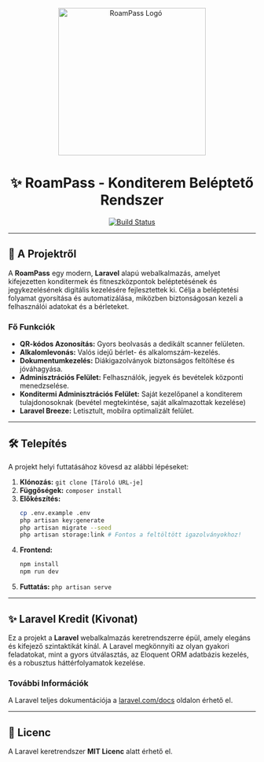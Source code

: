 <p align="center">
    <img src="{{ asset('images/logo.png') }}" width="300" alt="RoamPass Logó">
</p>

<h1 align="center">✨ RoamPass - Konditerem Beléptető Rendszer</h1>

<p align="center">
<a href="https://github.com/laravel/framework/actions"><img src="https://github.com/laravel/framework/workflows/tests/badge.svg" alt="Build Status"></a>
</p>

---

## 🚀 A Projektről

A **RoamPass** egy modern, **Laravel** alapú webalkalmazás, amelyet kifejezetten konditermek és fitneszközpontok beléptetésének és jegykezelésének digitális kezelésére fejlesztettek ki. Célja a beléptetési folyamat gyorsítása és automatizálása, miközben biztonságosan kezeli a felhasználói adatokat és a bérleteket.

### Fő Funkciók

* **QR-kódos Azonosítás:** Gyors beolvasás a dedikált scanner felületen.
* **Alkalomlevonás:** Valós idejű bérlet- és alkalomszám-kezelés.
* **Dokumentumkezelés:** Diákigazolványok biztonságos feltöltése és jóváhagyása.
* **Adminisztrációs Felület:** Felhasználók, jegyek és bevételek központi menedzselése.
* **Konditermi Adminisztrációs Felület:** Saját kezelőpanel a konditerem tulajdonosoknak (bevétel megtekintése, saját alkalmazottak kezelése)
* **Laravel Breeze:** Letisztult, mobilra optimalizált felület.

---

## 🛠️ Telepítés

A projekt helyi futtatásához kövesd az alábbi lépéseket:

1.  **Klónozás:** `git clone [Tároló URL-je]`
2.  **Függőségek:** `composer install`
3.  **Előkészítés:**
    ```bash
    cp .env.example .env
    php artisan key:generate
    php artisan migrate --seed
    php artisan storage:link # Fontos a feltöltött igazolványokhoz!
    ```
4.  **Frontend:**
    ```bash
    npm install
    npm run dev
    ```
5.  **Futtatás:** `php artisan serve`

---

## ✨ Laravel Kredit (Kivonat)

Ez a projekt a **Laravel** webalkalmazás keretrendszerre épül, amely elegáns és kifejező szintaktikát kínál. A Laravel megkönnyíti az olyan gyakori feladatokat, mint a gyors útválasztás, az Eloquent ORM adatbázis kezelés, és a robusztus háttérfolyamatok kezelése.

### További Információk

A Laravel teljes dokumentációja a [laravel.com/docs](https://laravel.com/docs) oldalon érhető el.

---

## 📜 Licenc

A Laravel keretrendszer **MIT Licenc** alatt érhető el.
